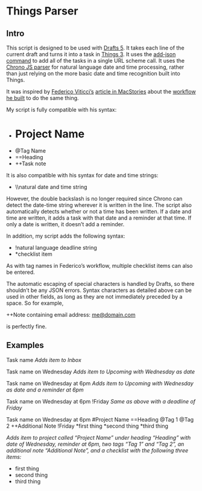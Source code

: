 # Things Parser

## Intro

This script is designed to be used with [Drafts 5][1]. It takes each line of the current draft and turns it into a task in [Things 3][2]. It uses the [add-json command][3] to add all of the tasks in a single URL scheme call. It uses the [Chrono JS parser][7] for natural language date and time processing, rather than just relying on the more basic date and time recognition built into Things.

It was inspired by [Federico Viticci’s][4] [article in MacStories][5] about the [workflow he built][6] to do the same thing.

My script is fully compatible with his syntax:

- # Project Name 
- @Tag Name
- ==Heading
- ++Task note

It is also compatible with his syntax for date and time strings:

- \\\\natural date and time string

However, the double backslash is no longer required since Chrono can detect the date-time string wherever it is written in the line. The script also automatically detects whether or not a time has been written. If a date and time are written, it adds a task with that date and a reminder at that time. If only a date is written, it doesn’t add a reminder.

In addition, my script adds the following syntax:

- !natural language deadline string
- *checklist item

As with tag names in Federico’s workflow, multiple checklist items can also be entered.

The automatic escaping of special characters is handled by Drafts, so there shouldn’t be any JSON errors. Syntax characters as detailed above can be used in other fields, as long as they are not immediately preceded by a space. So for example, 

++Note containing email address: me@domain.com 

is perfectly fine.

## Examples

Task name
*Adds item to Inbox*

Task name on Wednesday
*Adds item to Upcoming with Wednesday as date*

Task name on Wednesday at 6pm
*Adds item to Upcoming with Wednesday as date and a reminder at 6pm*

Task name on Wednesday at 6pm !Friday
*Same as above with a deadline of Friday*

Task name on Wednesday at 6pm #Project Name ==Heading @Tag 1 @Tag 2 ++Additional Note !Friday *first thing *second thing *third thing

*Adds item to project called “Project Name” under heading “Heading” with date of Wednesday, reminder at 6pm, two tags “Tag 1” and “Tag 2”, an additional note “Additional Note”, and a checklist with the following three items:*

* first thing
* second thing
* third thing

[1]: https://agiletortoise.github.io/drafts-documentation/
[2]: https://itunes.apple.com/gb/app/things-3-for-ipad/id904244226?mt=8&uo=4&at=1001lsF2
[3]: https://support.culturedcode.com/customer/en/portal/articles/2803573#add-json
[4]: https://www.twitter.com/viticci
[5]: https://www.macstories.net/ios/things-automation-building-a-natural-language-parser-in-workflow/
[6]: https://workflow.is/workflows/b852622a129a45ab81322b0003a7314a
[7]: https://github.com/wanasit/chrono